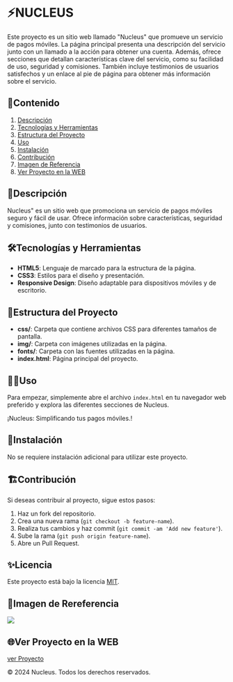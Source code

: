 # ⚡️NUCLEUS

Este proyecto es un sitio web llamado "Nucleus" que promueve un servicio de pagos móviles. La página principal presenta una descripción del servicio junto con un llamado a la acción para obtener una cuenta. Además, ofrece secciones que detallan características clave del servicio, como su facilidad de uso, seguridad y comisiones. También incluye testimonios de usuarios satisfechos y un enlace al pie de página para obtener más información sobre el servicio.

## 🎯Contenido

1. [Descripción](#descripción)
2. [Tecnologías y Herramientas](#tecnologías-y-herramientas)
3. [Estructura del Proyecto](#estructura-del-proyecto)
4. [Uso](#uso)
5. [Instalación](#instalación)
6. [Contribución](#contribución)
7. [Imagen de Referencia](#imagen-de-rereferencia)
8. [Ver Proyecto en la WEB](#ver-proyecto-en-la-web)

## 📝Descripción

Nucleus" es un sitio web que promociona un servicio de pagos móviles seguro y fácil de usar. Ofrece información sobre características, seguridad y comisiones, junto con testimonios de usuarios.

## 🛠️Tecnologías y Herramientas

- **HTML5**: Lenguaje de marcado para la estructura de la página.
- **CSS3**: Estilos para el diseño y presentación.
- **Responsive Design**: Diseño adaptable para dispositivos móviles y de escritorio.

## 🚀Estructura del Proyecto

- **css/**: Carpeta que contiene archivos CSS para diferentes tamaños de pantalla.
- **img/**: Carpeta con imágenes utilizadas en la página.
- **fonts/**: Carpeta con las fuentes utilizadas en la página.
- **index.html**: Página principal del proyecto.

## 🧑‍💻Uso

Para empezar, simplemente abre el archivo `index.html` en tu navegador web preferido y explora las diferentes secciones de Nucleus.

¡Nucleus: Simplificando tus pagos móviles.!

## 📌Instalación

No se requiere instalación adicional para utilizar este proyecto.

## 🏗️Contribución

Si deseas contribuir al proyecto, sigue estos pasos:

1. Haz un fork del repositorio.
2. Crea una nueva rama (`git checkout -b feature-name`).
3. Realiza tus cambios y haz commit (`git commit -am 'Add new feature'`).
4. Sube la rama (`git push origin feature-name`).
5. Abre un Pull Request.

## ✨Licencia

Este proyecto está bajo la licencia [MIT](https://opensource.org/licenses/MIT).

## 🙈Imagen de Rereferencia

![](https://i.postimg.cc/Dw8ZW11K/nucleus.png)

## 🌐Ver Proyecto en la WEB

[ver Proyecto](https://jmatochepascual.github.io/Nucleus/)

© 2024 Nucleus. Todos los derechos reservados.
